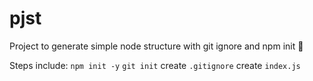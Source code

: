 # pjst
Project to generate simple node structure with git ignore and npm init :rocket:

Steps include:
`npm init -y`
`git init`
create `.gitignore`
create `index.js`
